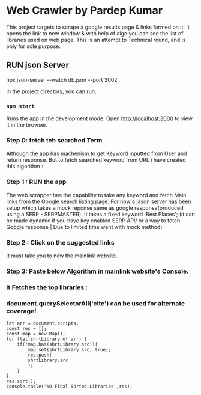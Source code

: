 # Web Crawler by Pardep Kumar

This project targets to scrape a google results page & links farmed on it. It opens the link to new window & with help of algo you can see the list of libraries used on web page. This is an attempt to Technical round, and is only for sole purpose.

## RUN json Server
npx json-server --watch db.json --port 3002

In the project directory, you can run:

### `npm start` 

Runs the app in the development mode.
Open [http://localhost:3000](http://localhost:3000) to view it in the browser.

### Step 0: fetch teh searched Term
Although the app has machenism to get Keyword inputted from User and return response. But to fetch searched keyword from URL i have created this algorithm :


### Step 1 : RUN the app 
The web scrapper has the capability to take any keyword and fetch Main links from the Google search listing page.
For now a jason server has been setup which takes a mock reponse same as google response(produced using a SERP - SERPMASTER).
It takes a fixed keyword 'Best Places'; 
(it can be made dynamic if you have key enabled SERP API/ or a way to fetch Google response | Due to limited time went with mock method)

### Step 2 : Click on the suggested links
It must take you to new the mainlink website.

### Step 3: Paste below Algorithm in mainlink website's Console. 
### It Fetches the top libraries :  <Just RUN in console of Opened web page>
###  document.querySelectorAll('cite') can be used for alternate coverage! 
    let arr = document.scripts; 
    const res = [];
    const map = new Map();
    for (let shrtLibrary of arr) {
        if(!map.has(shrtLibrary.src)){
            map.set(shrtLibrary.src, true);   
            res.push(
            shrtLibrary.src
            );
        }
    }
    res.sort();
    console.table('%O Final Sorted Libraries',res);


### 